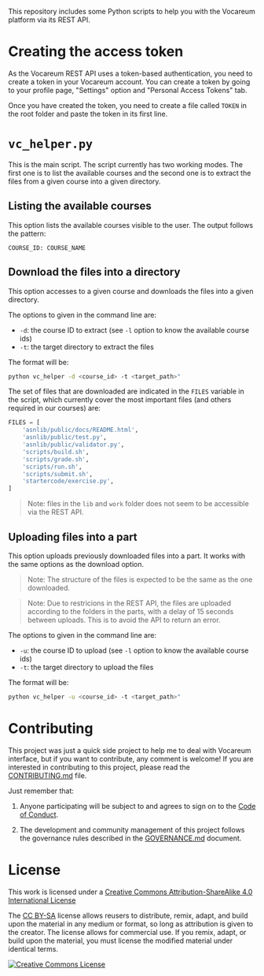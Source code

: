 This repository includes some Python scripts to help you with the Vocareum platform via its REST API.

# Creating the access token

As the Vocareum REST API uses a token-based authentication, you need to create a token in your Vocareum account. You can create a token by going to your profile page, "Settings" option and "Personal Access Tokens" tab. 

Once you have created the token, you need to create a file called `TOKEN` in the root folder and paste the token in its first line.

# `vc_helper.py`

This is the main script. The script currently has two working modes. The first one is to list the available courses and the second one is to extract the files from a given course into a given directory.

## Listing the available courses

This option lists the available courses visible to the user. The output follows the pattern:

```
COURSE_ID: COURSE_NAME
```

## Download the files into a directory

This option accesses to a given course and downloads the files into a given directory. 

The options to given in the command line are:
* `-d`: the course ID to extract (see `-l` option to know the available course ids)
* `-t`: the target directory to extract the files

The format will be:

```bash
python vc_helper -d <course_id> -t <target_path>"
```

The set of files that are downloaded are indicated in the `FILES` variable in the script, which currently cover the most important files (and others required in our courses) are:

```python
FILES = [
    'asnlib/public/docs/README.html',
    'asnlib/public/test.py',
    'asnlib/public/validator.py',
    'scripts/build.sh',
    'scripts/grade.sh',
    'scripts/run.sh',
    'scripts/submit.sh',
    'startercode/exercise.py',
]
```

> Note: files in the `lib` and `work` folder does not seem to be accessible via the REST API.

## Uploading files into a part

This option uploads previously downloaded files into a part. It works with the same options as the download option. 

> Note: The structure of the files is expected to be the same as the one downloaded.

> Note: Due to restricions in the REST API, the files are uploaded according to the folders in the parts, with a delay of 15 seconds between uploads. This is to avoid the API to return an error.

The options to given in the command line are:
* `-u`: the course ID to upload (see `-l` option to know the available course ids)
* `-t`: the target directory to upload the files

The format will be:

```bash
python vc_helper -u <course_id> -t <target_path>"
```

# Contributing

This project was just a quick side project to help me to deal with Vocareum interface, but if you want to contribute, any comment is welcome! If you are interested in contributing to this project, please read the [CONTRIBUTING.md](CONTRIBUTING.md) file.

Just remember that:

1. Anyone participating will be subject to and agrees to sign on to the [Code of Conduct](CODE_OF_CONDUCT.md).

2. The development and community management of this project follows the governance rules described in the [GOVERNANCE.md](GOVERNANCE.md) document.

# License

This work is licensed under a <a rel="license" href="http://creativecommons.org/licenses/by-sa/4.0/">Creative Commons Attribution-ShareAlike 4.0 International License</a>

The [CC BY-SA](https://creativecommons.org/licenses/by-sa/4.0/) license allows reusers to distribute, remix, adapt, and build upon the material in any medium or format, so long as attribution is given to the creator. The license allows for commercial use. If you remix, adapt, or build upon the material, you must license the modified material under identical terms.

<a rel="license" href="http://creativecommons.org/licenses/by-sa/4.0/"><img alt="Creative Commons License" style="border-width:0" src="https://i.creativecommons.org/l/by-sa/4.0/88x31.png" /></a>

